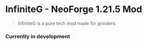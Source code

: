 
# InfiniteG - NeoForge 1.21.5 Mod

> InfiniteG is a pure tech mod made for grinders.

### Currently in development
